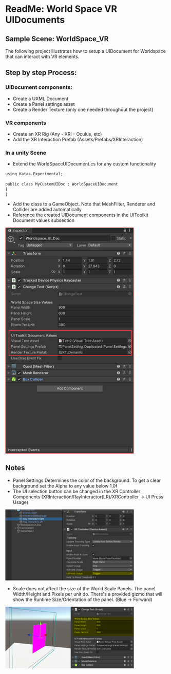 # ReadMe: World Space VR UIDocuments

## Sample Scene: WorldSpace_VR

The following project illustrates how to setup a UIDocument for Worldspace that can interact with VR elements. 

## Step by step Process:

### UIDocument components:
* Create a UXML Document 
* Create a Panel settings asset 
* Create a Render Texture (only one needed throughout the project)

### VR components
* Create an XR Rig (Any - XRI - Oculus, etc)
* Add the XR Interaction Prefab (Assets/Prefabs/XRInteraction)
	
### In a unity Scene
* Extend the WorldSpaceUIDocument.cs for any custom functionality
```
using Katas.Experimental;

public class MyCustomUIDoc : WorldSpaceUIDocument
{
}
```
* Add the class to a GameObject. Note that MeshFilter, Renderer and Collider are added automatically
* Reference the created UIDocument components in the UIToolkit Document values subsection


<img src="img/Unity_tCSy6mgJ0U.png" alt="drawing" width="400"/>

## Notes

* Panel Settings Determines the color of the background. To get a clear background set the Alpha to any value below 1.0f
* The UI selection button can be changed in the XR Controller Components (XRInteraction/RayInteractor(LR)/XRController -> UI Press Usage)

<img src="img/Unity_sfG2CUnYku.png" alt="drawing" width="400"/>

* Scale does not affect the size of the World Scale Panels. The panel Width/Height and Pixels per unit do. There's a provided gizmo that will show the Runtime Size/Orientation of the panel. (Blue -> Forward)

<img src="img/Unity_XQ0Nj7Egcm.png" alt="drawing" width="400"/>




